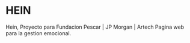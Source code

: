 <!-- Documentación del Proyecto HEIN -->

# HEIN

Hein, Proyecto para Fundacion Pescar | JP Morgan | Artech
Pagina web para la gestion emocional.